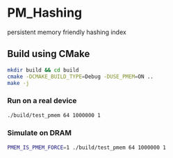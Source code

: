 # PM_Hashing
persistent memory friendly hashing index


## Build using CMake

```bash
mkdir build && cd build
cmake -DCMAKE_BUILD_TYPE=Debug -DUSE_PMEM=ON .. 
make -j
```

### Run on a real device

```bash
./build/test_pmem 64 1000000 1
```

### Simulate on DRAM 

```bash
PMEM_IS_PMEM_FORCE=1 ./build/test_pmem 64 1000000 1
```
